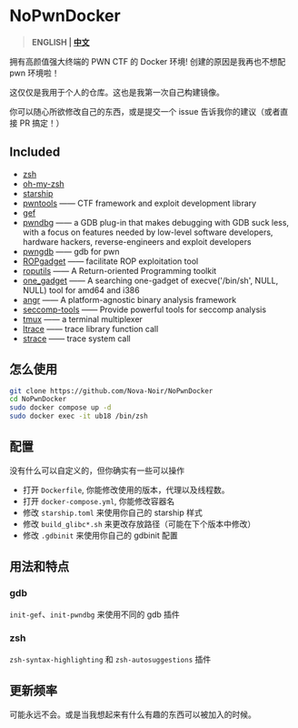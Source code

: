 # NoPwnDocker
> **ENGLISH | [中文](README_CN.md)**

拥有高颜值强大终端的 PWN CTF 的 Docker 环境! 创建的原因是我再也不想配 pwn 环境啦！


这仅仅是我用于个人的仓库。这也是我第一次自己构建镜像。

你可以随心所欲修改自己的东西，或是提交一个 issue 告诉我你的建议（或者直接 PR 搞定！）

## Included
- [zsh](https://www.zsh.org/)
- [oh-my-zsh](https://ohmyz.sh/)
- [starship](https://starship.rs/)
- [pwntools](https://github.com/Gallopsled/pwntools)  —— CTF framework and exploit development library
- [gef](https://github.com/hugsy/gef)
- [pwndbg](https://github.com/pwndbg/pwndbg)  —— a GDB plug-in that makes debugging with GDB suck less, with a focus on features needed by low-level software developers, hardware hackers, reverse-engineers and exploit developers
- [pwngdb](https://github.com/scwuaptx/Pwngdb) —— gdb for pwn
- [ROPgadget](https://github.com/JonathanSalwan/ROPgadget)  —— facilitate ROP exploitation tool
- [roputils](https://github.com/inaz2/roputils) 	—— A Return-oriented Programming toolkit
- [one_gadget](https://github.com/david942j/one_gadget) —— A searching one-gadget of execve('/bin/sh', NULL, NULL) tool for amd64 and i386
- [angr](https://github.com/angr/angr)   ——  A platform-agnostic binary analysis framework
- [seccomp-tools](https://github.com/david942j/seccomp-tools) —— Provide powerful tools for seccomp analysis
- [tmux](https://tmux.github.io/) 	—— a terminal multiplexer
- [ltrace](https://linux.die.net/man/1/ltrace)      —— trace library function call
- [strace](https://linux.die.net/man/1/strace)     —— trace system call

## 怎么使用
```bash
git clone https://github.com/Nova-Noir/NoPwnDocker
cd NoPwnDocker
sudo docker compose up -d
sudo docker exec -it ub18 /bin/zsh
```

## 配置
没有什么可以自定义的，但你确实有一些可以操作
- 打开 `Dockerfile`, 你能修改使用的版本，代理以及线程数。
- 打开 `docker-compose.yml`, 你能修改容器名
- 修改 `starship.toml` 来使用你自己的 starship 样式
- 修改 `build_glibc*.sh` 来更改存放路径（可能在下个版本中修改）
- 修改 `.gdbinit` 来使用你自己的 gdbinit 配置


## 用法和特点
### gdb
`init-gef`、`init-pwndbg` 来使用不同的 gdb 插件
### zsh
`zsh-syntax-highlighting` 和 `zsh-autosuggestions` 插件



## 更新频率
可能永远不会。或是当我想起来有什么有趣的东西可以被加入的时候。